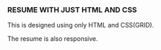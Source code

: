### RESUME WITH JUST HTML AND CSS

This is designed using only HTML and CSS(GRID). 

The resume is also responsive.